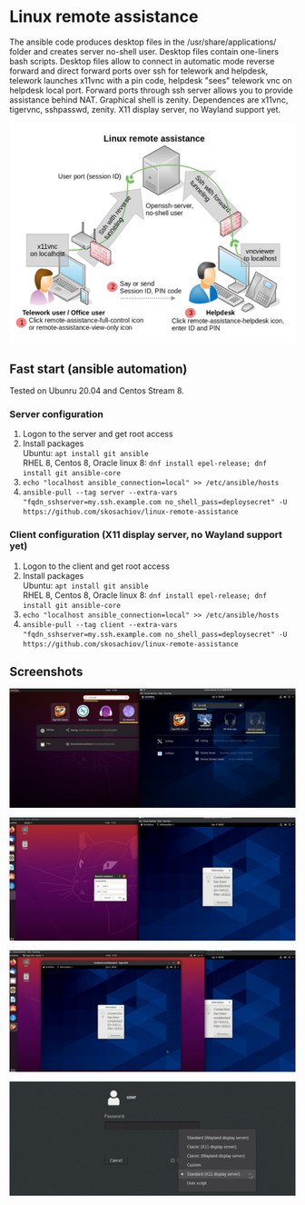 # Linux remote assistance

The ansible code produces desktop files in the /usr/share/applications/ folder and creates server no-shell user. Desktop files contain one-liners bash scripts. Desktop files allow to connect in automatic mode reverse forward and direct forward ports over ssh for telework and helpdesk, telework launches x11vnc with a pin code, helpdesk "sees" telework vnc on helpdesk local port. Forward ports through ssh server allows you to provide assistance behind NAT. Graphical shell is zenity. Dependences are x11vnc, tigervnc, sshpasswd, zenity. X11 display server, no Wayland support yet.

![Linux remote assistance](https://github.com/skosachiov/linux-remote-assistance/raw/main/remote-assistance-scheme.png)

## Fast start (ansible automation)

Tested on Ubunru 20.04 and Centos Stream 8.

### Server configuration
1. Logon to the server and get root access
2. Install packages \
   Ubuntu: `apt install git ansible` \
   RHEL 8, Centos 8, Oracle linux 8: `dnf install epel-release; dnf install git ansible-core`
3. `echo "localhost ansible_connection=local" >> /etc/ansible/hosts`
4. `ansible-pull --tag server --extra-vars "fqdn_sshserver=my.ssh.example.com no_shell_pass=deploysecret" -U https://github.com/skosachiov/linux-remote-assistance`

### Client configuration (X11 display server, no Wayland support yet)
1. Logon to the client and get root access
2. Install packages \
   Ubuntu: `apt install git ansible` \
   RHEL 8, Centos 8, Oracle linux 8: `dnf install epel-release; dnf install git ansible-core`
3. `echo "localhost ansible_connection=local" >> /etc/ansible/hosts`
4. `ansible-pull --tag client --extra-vars "fqdn_sshserver=my.ssh.example.com no_shell_pass=deploysecret" -U https://github.com/skosachiov/linux-remote-assistance`

## Screenshots

![ra-screenshot-00](https://github.com/skosachiov/linux-remote-assistance/raw/main/ra-screenshot-00.jpg)

![ra-screenshot-01](https://github.com/skosachiov/linux-remote-assistance/raw/main/ra-screenshot-01.jpg)

![ra-screenshot-02](https://github.com/skosachiov/linux-remote-assistance/raw/main/ra-screenshot-02.jpg)

![ra-screenshot-10](https://github.com/skosachiov/linux-remote-assistance/raw/main/ra-screenshot-10.jpg)

